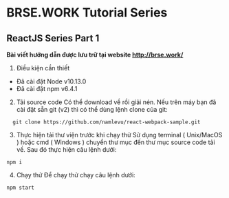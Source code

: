 # BRSE.WORK Tutorial Series
## ReactJS Series Part 1
**Bài viết hướng dẫn được lưu trữ tại website http://brse.work/**

1. Điều kiện cần thiết
- Đã cài đặt Node v10.13.0
- Đã cài đặt npm v6.4.1
2. Tải source code
Có thể download về rồi giải nén.
Nếu trên máy bạn đã cài đặt sẵn git (v2) thì có thể dùng lệnh clone của git:
```
  git clone https://github.com/namlevu/react-webpack-sample.git
```
3. Thực hiện tải thư viện trước khi chạy thử
Sử dụng terminal ( Unix/MacOS ) hoặc cmd ( Windows ) chuyển thư mục đến thư mục source code tải về.
Sau đó thực hiện câu lệnh dưới:
```
npm i
```

4. Chạy thử
Để chạy thử chạy câu lệnh dưới:
```
npm start
```
